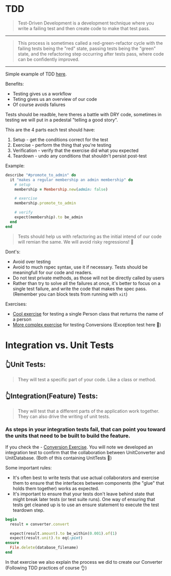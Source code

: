 # TDD

> Test-Driven Development is a development technique where you write a failing test and then create code to make that test pass. 
--- 
> This process is sometimes called a red-green-refactor cycle with the failing tests being the "red" state, passing tests being the "green" state, and the refactoring step occurring after tests pass, where code can be confidently improved.
---

Simple example of TDD [here](https://github.com/daniel-enqz/ruby-corners-100/blob/master/TDD/lib/example-1.rb).

Benefits:
- Testing gives us a workflow
- Teting gives us an overview of our code
- Of course avoids faliures

Tests should be readble, here theres a battle with DRY code, sometimes in testing we will put in a pedestal "telling a good story".

This are the 4 parts each test should have:

1. Setup - get the conditions correct for the test
2. Exercise - perform the thing that you're testing
3. Verification - verify that the exercise did what you expected
4. Teardown - undo any conditions that shouldn't persist post-test

Example: 

```ruby
describe "#promote_to_admin" do
  it "makes a regular membership an admin membership" do
    # setup
    membership = Membership.new(admin: false)

    # exercise
    membership.promote_to_admin

    # verify
    expect(membership).to be_admin
  end
end
```

> Tests should help us with refactoring as the initial intend of our code will remian the same. We will avoid risky regressions! 💪

Dont's:
- Avoid over testing
- Avoid to much rspec syntax, use it if necessary. Tests should be meaningfull for our code and readers.
- Do not test private methods, as those will not be directly called by users
- Rather than try to solve all the failures at once, it's better to focus on a single test failure, and write the code that makes the spec pass. (Remember you can block tests from running with `xit`)

Exercises:
- [Cool exercise](https://github.com/daniel-enqz/ruby-corners-100/blob/master/TDD/lib/ex-1.rb) for testing a single Person class that rerturns the name of a person
- [More complex exercise](https://github.com/daniel-enqz/ruby-corners-100/blob/master/TDD/lib/ex-2.rb) for testing Conversions (Exception test here 👀)

# Integration vs. Unit Tests
## 👆Unit Tests:
> They will test a specific part of your code. Like a class or method.

## 👆Integration(Feature) Tests:
> They will test that a different parts of the application work together. They can also drive the writing of unit tests.

### As steps in your integration tests fail, that can point you toward the units that need to be built to build the feature. 
If you check the - [Conversion Exercise](https://github.com/daniel-enqz/ruby-corners-100/blob/master/TDD/lib/ex-2.rb). You will note we developed an integration test to confirm that the collaboration between UnitConverter and UnitDatabase. (Both of this containing UnitTests 👀)

Some important rules:
- It's often best to write tests that use actual collaborators and exercise them to ensure that the interfaces between components (the "glue" that holds them together) works as expected.
- It's important to ensure that your tests don't leave behind state that might break later tests (or test suite runs).
One way of ensuring that tests get cleaned up is to use an ensure statement to execute the test teardown step.

```ruby
begin
  result = converter.convert

  expect(result.amount).to be_within(0.001).of(1)
  expect(result.unit).to eq(:pint)
ensure
  File.delete(database_filename)
end
```

In that exercise we also explain the process we did to create our Converter (Following TDD practices of course 👌)













